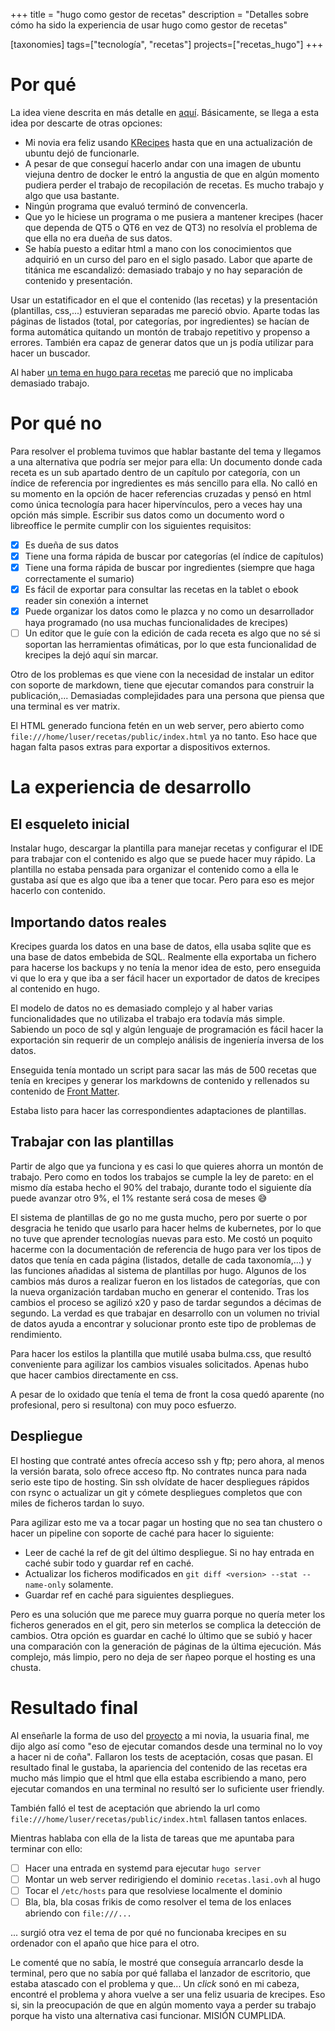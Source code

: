 +++
title = "hugo como gestor de recetas"
description = "Detalles sobre cómo ha sido la experiencia de usar hugo como gestor de recetas"

[taxonomies]
tags=["tecnología", "recetas"]
projects=["recetas_hugo"]
+++

# Por qué

La idea viene descrita en más detalle en [aquí](@/ideas/recetas.md). Básicamente, se llega a esta idea por descarte de
otras opciones:

* Mi novia era feliz usando [KRecipes](https://apps.kde.org/es/krecipes/) hasta que en una actualización de ubuntu dejó
  de funcionarle.
* A pesar de que conseguí hacerlo andar con una imagen de ubuntu viejuna dentro de docker le entró la angustia de que
  en algún momento pudiera perder el trabajo de recopilación de recetas. Es mucho trabajo y algo que usa bastante.
* Ningún programa que evaluó terminó de convencerla.
* Que yo le hiciese un programa o me pusiera a mantener krecipes (hacer que dependa de QT5 o QT6 en vez de QT3) no
  resolvía el problema de que ella no era dueña de sus datos.
* Se había puesto a editar html a mano con los conocimientos que adquirió en un curso del paro en el siglo pasado.
  Labor que aparte de titánica me escandalizó: demasiado trabajo y no hay separación de contenido y presentación.

Usar un estatificador en el que el contenido (las recetas) y la presentación (plantillas, css,...) estuvieran separadas
me pareció obvio. Aparte todas las páginas de listados (total, por categorías, por ingredientes) se hacían de forma
automática quitando un montón de trabajo repetitivo y propenso a errores. También era capaz de generar datos
que un js podía utilizar para hacer un buscador.

Al haber [un tema en hugo para recetas](https://github.com/deranjer/hugo-cookbook) me pareció que no implicaba demasiado
trabajo.

# Por qué no

Para resolver el problema tuvimos que hablar bastante del tema y llegamos a una alternativa que podría ser mejor para
ella: Un documento donde cada receta es un sub apartado dentro de un capítulo por categoría, con un índice de referencia
por ingredientes es más sencillo para ella. No calló en su momento en la opción de hacer referencias cruzadas y pensó
en html como única tecnología para hacer hipervínculos, pero a veces hay una opción más simple. 
Escribir sus datos como un documento word o libreoffice le permite cumplir con los siguientes requisitos:

- [x] Es dueña de sus datos
- [x] Tiene una forma rápida de buscar por categorías (el índice de capítulos)
- [x] Tiene una forma rápida de buscar por ingredientes (siempre que haga correctamente el sumario)
- [x] Es fácil de exportar para consultar las recetas en la tablet o ebook reader sin conexión a internet
- [x] Puede organizar los datos como le plazca y no como un desarrollador haya programado (no usa muchas funcionalidades 
  de krecipes)
- [ ] Un editor que le guíe con la edición de cada receta es algo que no sé si soportan las herramientas ofimáticas,
  por lo que esta funcionalidad de krecipes la dejó aquí sin marcar.

Otro de los problemas es que viene con la necesidad de instalar un editor con soporte de markdown, tiene que ejecutar
comandos para construir la publicación,... Demasiadas complejidades para una persona que piensa que una terminal es
ver matrix.

El HTML generado funciona fetén en un web server, pero abierto como `file:///home/luser/recetas/public/index.html` ya
no tanto. Eso hace que hagan falta pasos extras para exportar a dispositivos externos.

# La experiencia de desarrollo

## El esqueleto inicial

Instalar hugo, descargar la plantilla para manejar recetas y configurar el IDE para trabajar con el contenido es algo
que se puede hacer muy rápido. La plantilla no estaba pensada para organizar el contenido como a ella le gustaba así
que es algo que iba a tener que tocar. Pero para eso es mejor hacerlo con contenido.

## Importando datos reales

Krecipes guarda los datos en una base de datos, ella usaba sqlite que es una base de datos embebida de SQL. Realmente
ella exportaba un fichero para hacerse los backups y no tenía la menor idea de esto, pero enseguida vi que lo era y que
iba a ser fácil hacer un exportador de datos de krecipes al contenido en hugo.

El modelo de datos no es demasiado complejo y al haber varias funcionalidades que no utilizaba el trabajo era todavía
más simple. Sabiendo un poco de sql y algún lenguaje de programación es fácil hacer la exportación sin requerir de un
complejo análisis de ingeniería inversa de los datos.

Enseguida tenía montado un script para sacar las más de 500 recetas que tenía en krecipes y generar los markdowns
de contenido y rellenados su contenido de [Front Matter](https://gohugo.io/content-management/front-matter/).

Estaba listo para hacer las correspondientes adaptaciones de plantillas.

## Trabajar con las plantillas

Partir de algo que ya funciona y es casi lo que quieres ahorra un montón de trabajo. Pero como en todos los trabajos
se cumple la ley de pareto: en el mismo día estaba hecho el 90% del trabajo, durante todo el siguiente día puede avanzar
otro 9%, el 1% restante será cosa de meses :sweat_smile:

El sistema de plantillas de go no me gusta mucho, pero por suerte o por desgracia he tenido que usarlo para hacer
helms de kubernetes, por lo que no tuve que aprender tecnologías nuevas para esto. Me costó un poquito hacerme con la
documentación de referencia de hugo para ver los tipos de datos que tenía en cada página (listados, detalle de cada
taxonomía,...) y las funciones añadidas al sistema de plantillas por hugo. Algunos de los cambios más duros a realizar
fueron en los listados de categorías, que con la nueva organización tardaban mucho en generar el contenido. Tras los
cambios el proceso se agilizó x20 y paso de tardar segundos a décimas de segundo. La verdad es que trabajar en
desarrollo con un volumen no trivial de datos ayuda a encontrar y solucionar pronto este tipo de problemas de
rendimiento.

Para hacer los estilos la plantilla que mutilé usaba bulma.css, que resultó conveniente para agilizar los cambios
visuales solicitados. Apenas hubo que hacer cambios directamente en css.

A pesar de lo oxidado que tenía el tema de front la cosa quedó aparente (no profesional, pero si resultona) con muy
poco esfuerzo.

## Despliegue

El hosting que contraté antes ofrecía acceso ssh y ftp; pero ahora, al menos la versión barata, solo ofrece acceso
ftp. No contrates nunca para nada serio este tipo de hosting. Sin ssh olvídate de hacer despliegues rápidos con rsync o
actualizar un git y cómete despliegues completos que con miles de ficheros tardan lo suyo.

Para agilizar esto me va a tocar pagar un hosting que no sea tan chustero o hacer un pipeline con soporte de caché para
hacer lo siguiente:

* Leer de caché la ref de git del último despliegue. Si no hay entrada en caché subir todo y guardar ref en caché.
* Actualizar los ficheros modificados en `git diff <version> --stat --name-only` solamente.
* Guardar ref en caché para siguientes despliegues.

Pero es una solución que me parece muy guarra porque no quería meter los ficheros generados en el git, pero sin meterlos
se complica la detección de cambios. Otra opción es guardar en caché lo último que se subió y hacer una comparación con
la generación de páginas de la última ejecución. Más complejo, más limpio, pero no deja de ser ñapeo porque el hosting
es una chusta.

# Resultado final

Al enseñarle la forma de uso del [proyecto](@/proyectos/recetas_hugo.md) a mi novia,
la usuaria final, me dijo algo así como "eso de ejecutar
comandos desde una terminal no lo voy a hacer ni de coña". Fallaron los tests de aceptación, cosas que pasan. El
resultado final le gustaba, la apariencia del contenido de las recetas era mucho más limpio que el html que ella
estaba escribiendo a mano, pero ejecutar comandos en una terminal no resultó ser lo suficiente user friendly.

También falló el test de aceptación que abriendo la url como `file:///home/luser/recetas/public/index.html` fallasen
tantos enlaces.

Mientras hablaba con ella de la lista de tareas que me apuntaba para terminar con ello:

- [ ] Hacer una entrada en systemd para ejecutar `hugo server`
- [ ] Montar un web server redirigiendo el dominio `recetas.lasi.ovh` al hugo
- [ ] Tocar el `/etc/hosts` para que resolviese localmente el dominio
- [ ] Bla, bla, bla cosas frikis de como resolver el tema de los enlaces abriendo con `file:///...`

... surgió otra vez el tema de por qué no funcionaba krecipes en su ordenador con el apaño que hice para el otro.

Le comenté que no sabía, le mostré que conseguía arrancarlo desde la terminal, pero que no sabía por qué fallaba el
lanzador de escritorio, que estaba atascado con el problema y que... Un *click* sonó en mi cabeza, encontré el problema y
ahora vuelve a ser una feliz usuaria de krecipes. Eso si, sin la preocupación de que en algún momento vaya a perder su
trabajo porque ha visto una alternativa casi funcionar. MISIÓN CUMPLIDA.